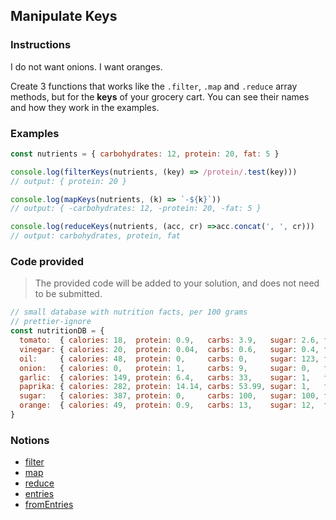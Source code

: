 ## Manipulate Keys

### Instructions

I do not want onions. I want oranges.

Create 3 functions that works like the `.filter`, `.map` and `.reduce` array methods, but for the **keys** of your grocery cart. You can see their names and how they work in the examples.

### Examples

```js
const nutrients = { carbohydrates: 12, protein: 20, fat: 5 }

console.log(filterKeys(nutrients, (key) => /protein/.test(key)))
// output: { protein: 20 }

console.log(mapKeys(nutrients, (k) => `-${k}`))
// output: { -carbohydrates: 12, -protein: 20, -fat: 5 }

console.log(reduceKeys(nutrients, (acc, cr) =>acc.concat(', ', cr)))
// output: carbohydrates, protein, fat
```


### Code provided

> The provided code will be added to your solution, and does not need to be submitted.

```js
// small database with nutrition facts, per 100 grams
// prettier-ignore
const nutritionDB = {
  tomato:  { calories: 18,  protein: 0.9,   carbs: 3.9,   sugar: 2.6, fiber: 1.2, fat: 0.2   },
  vinegar: { calories: 20,  protein: 0.04,  carbs: 0.6,   sugar: 0.4, fiber: 0,   fat: 0     },
  oil:     { calories: 48,  protein: 0,     carbs: 0,     sugar: 123, fiber: 0,   fat: 151   },
  onion:   { calories: 0,   protein: 1,     carbs: 9,     sugar: 0,   fiber: 0,   fat: 0     },
  garlic:  { calories: 149, protein: 6.4,   carbs: 33,    sugar: 1,   fiber: 2.1, fat: 0.5   },
  paprika: { calories: 282, protein: 14.14, carbs: 53.99, sugar: 1,   fiber: 0,   fat: 12.89 },
  sugar:   { calories: 387, protein: 0,     carbs: 100,   sugar: 100, fiber: 0,   fat: 0     },
  orange:  { calories: 49,  protein: 0.9,   carbs: 13,    sugar: 12,  fiber: 0.2, fat: 0.1   },
}
```

### Notions

- [filter](https://devdocs.io/javascript/global_objects/array/filter)
- [map](https://devdocs.io/javascript/global_objects/array/map)
- [reduce](https://devdocs.io/javascript/global_objects/array/reduce)
- [entries](https://devdocs.io/javascript/global_objects/object/entries)
- [fromEntries](https://devdocs.io/javascript/global_objects/object/fromentries)
